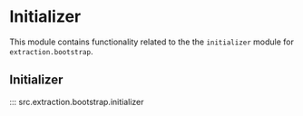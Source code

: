 # Initializer

This module contains functionality related to the the `initializer` module for `extraction.bootstrap`.

## Initializer

::: src.extraction.bootstrap.initializer

